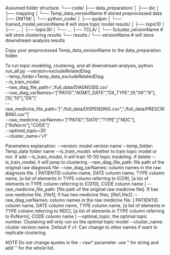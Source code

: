 ﻿Assumed folder structure:
└── code/
    ├── data_preparation/
    │   ├── dic
    │   ├── mapping
    │   └── Temp_data_versionName # stored preprocessed data
    ├── DMTM/
    │   └── python_code/
    │       ├── pydpm
    │       └── trained_model_versionName # will store topic model resuts/
    │           ├── topic10
    │           ├── ...
    │           ├── topic30
    │           └── ...
    ├── TCLA/
    │   └── 5cluster_versionName # will store clustering results
    └── results /
        └── versionName # will store downstream analysis results

Copy your preprocessed Temp_data_versionName to the data_preparation folder.


To run topic modeling, clustering, and all downstream analysis,
python run_all.py --version=excludeRelatedDiag \
                  --temp_folder=Temp_data_excludeRelatedDiag \
                  --is_train_model \
                  --raw_diag_file_path='./full_data/DIAGNOSIS.csv' \
                  --raw_diag_varNames='["PATID","ADMIT_DATE","DX_TYPE",[9,"09","9"],[10,"10"],"DX"]' \
                  --raw_medicine_file_path='["./full_data/DISPENSING.csv","./full_data/PRESCRIBING.csv"]' \
                  --raw_medicine_varNames='["PATID","DATE","TYPE",["NDC"],["RxNorm"],"CODE"]' \
                  --optimal_topic=30 \
                  --cluster_name='v1'

Parameters explanation:
--version: model version name
--temp_folder: Temp_data folder name
--is_train_model: whether to train topic model or not.
                  If add --is_train_model, it will train 10-50 topic modeling.
                  If delete --is_train_model, it will jump to clustering
--raw_diag_file_path: file path of the original raw diagnosis file
--raw_diag_varNames: column names in the raw diagnosis file.
                     [ PATIENTID column name,
                       DATE column name,
                       TYPE column name,
                      [a list of elements in TYPE column referring to ICD9],
                      [a list of elements in TYPE column referring to ICD10],
                      CODE column name
                     ]
--raw_medicine_file_path: [file path of the original raw medicine file].
                          If has one medicine file, [file1]; if has two medicine files, [file1,file2]
--raw_diag_varNames: column names in the raw medicine file.
                     [ PATIENTID column name,
                       DATE column name,
                       TYPE column name,
                      [a list of elements in TYPE column referring to NDC],
                      [a list of elements in TYPE column referring to RxNorm],
                      CODE column name
                     ]
--optimal_topic: the optimal topic number. Clustering will only run on the optimal topic model
--cluster_name: cluster version name. Default if v1. Can change to other names if want to replicate clustering.

*NOTE* Do not change quotes in the --raw* parameter. use " for string and add '' for the whole list.
